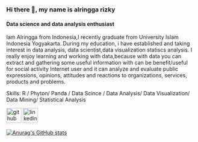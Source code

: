 ### Hi there 👋, my name is alringga rizky 
#### Data science and data analysis enthusiast
Iam Alringga from Indonesia,I recently graduate from University Islam Indonesia Yogyakarta. During my education, i have established and taking interest in data analysis, data scientist,data visualization statiscs analysis. I really enjoy learning and working with data,because with data you can extract and gathering some useful information with can be benefit/useful for social activity Internet user and it can analyze and evaluate public expressions, opinions, attitudes and reactions to organizations, services, products and problems.

Skills: R / Phyton/ Panda / Data Scince / Data Analysis/ Data Visualization/ Data Mining/ Statistical Analysis



[<img src='https://cdn.jsdelivr.net/npm/simple-icons@3.0.1/icons/github.svg' alt='github' height='40'>](https://github.com/ringga12)  [<img src='https://cdn.jsdelivr.net/npm/simple-icons@3.0.1/icons/linkedin.svg' alt='linkedin' height='40'>](https://www.linkedin.com/in/https://www.linkedin.com/in/al-ringga-004b0b193//)  



[![Anurag's GitHub stats](https://github-readme-stats.vercel.app/api?username=ringga12)](https://github.com/anuraghazra/github-readme-stats)
